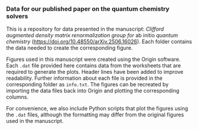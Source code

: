 ### Data for our published paper on the quantum chemistry solvers

This is a repository for data presented in the manuscript: *Clifford augmented density matrix renormalization group for* ab initio *quantum chemistry* (https://doi.org/10.48550/arXiv.2506.16026). Each folder contains the data needed to create the corresponding figure.

Figures used in this manuscript were created using the Origin software. Each `.dat` file provided here contains data from the worksheets that are required to generate the plots. Header lines have been added to improve readability. Further information about each file is provided in the corresponding folder as `info.txt`. The figures can be recreated by importing the data files back into Origin and plotting the corresponding columns.

For convenience, we also include Python scripts that plot the figures using the `.dat` files, although the formatting may differ from the original figures used in the manuscript.
